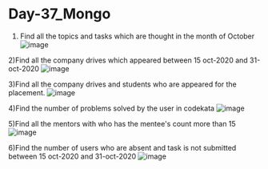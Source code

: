 # Day-37_Mongo

1) Find all the topics and tasks which are thought in the month of October
![image](https://user-images.githubusercontent.com/107837537/200009573-a5119c74-5597-4c98-a3f0-6913980a9487.png)


2)Find all the company drives which appeared between 15 oct-2020 and 31-oct-2020
![image](https://user-images.githubusercontent.com/107837537/200011798-91b67763-39ad-42c7-8420-e349352c741f.png)

3)Find all the company drives and students who are appeared for the placement.
![image](https://user-images.githubusercontent.com/107837537/200013789-499bac55-5355-4684-875e-81495e71afc8.png)

4)Find the number of problems solved by the user in codekata
![image](https://user-images.githubusercontent.com/107837537/200014707-2994c213-548a-400c-8933-186f87672663.png)

5)Find all the mentors with who has the mentee's count more than 15
![image](https://user-images.githubusercontent.com/107837537/200015679-879ecefa-2bea-43f2-8496-0427e5d5b766.png)

6)Find the number of users who are absent and task is not submitted  between 15 oct-2020 and 31-oct-2020
![image](https://user-images.githubusercontent.com/107837537/200016660-468f05f4-281f-4c47-857e-401a87b65964.png)

